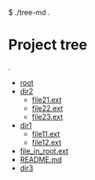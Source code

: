 $ ./tree-md .
# Project tree
.
 * [root](./readme.md)
 * [dir2](./dir2)
   * [file21.ext](./dir2/file21.ext)
   * [file22.ext](./dir2/file22.ext)
   * [file23.ext](./dir2/file23.ext)
 * [dir1](./dir1)
   * [file11.ext](./dir1/file11.ext)
   * [file12.ext](./dir1/file12.ext)
 * [file_in_root.ext](./file_in_root.ext)
 * [README.md](./README.md)
 * [dir3](./dir3)